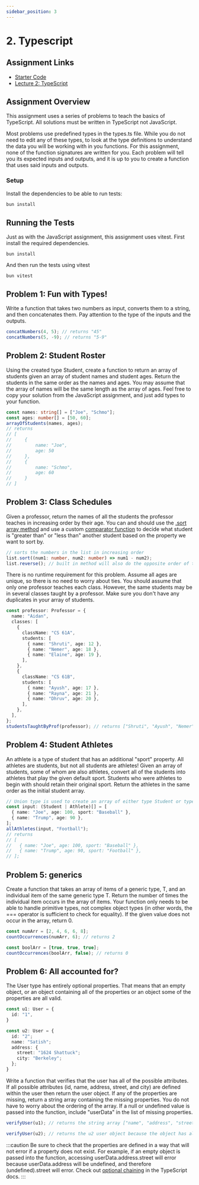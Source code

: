 ```yaml
---
sidebar_position: 3
---
```


# 2. Typescript

## Assignment Links

* [Starter Code](https://github.com/CS61D/Assignment-Starter-Typescript)
* [Lecture 2: TypeScript](https://www.youtube.com/watch?v=C3CzIBC5YwI)

## Assignment Overview

This assignment uses a series of problems to teach the basics of TypeScript. All solutions must be written in TypeScript not JavaScript.

Most problems use predefined types in the types.ts file. While you do not need to edit any of these types, to look at the type definitions to understand the data you will be working with in you functions. For this assignment, none of the function signatures are written for you. Each problem will tell you its expected inputs and outputs, and it is up to you to create a function that uses said inputs and outputs.

### Setup

Install the dependencies to be able to run tests:
  
```bash
bun install
```

## Running the Tests

Just as with the JavaScript assignment, this assignment uses vitest. First install the required dependencies.

```console
bun install
```

And then run the tests using vitest

```console
bun vitest
```

## Problem 1: Fun with Types!

Write a function that takes two numbers as input, converts them to a string, and then concatenates them. Pay attention to the type of the inputs and the outputs.

```typescript
concatNumbers(4, 5); // returns "45"
concatNumbers(5, -9); // returns "5-9"
```

## Problem 2: Student Roster

Using the created type Student, create a function to return an array of students given an array of student names and student ages. Return the students in the same order as the names and ages. You may assume that the array of names will be the same length as the array of ages. Feel free to copy your solution from the JavaScript assignment, and just add types to your function.

```typescript
const names: string[] = ["Joe", "Schmo"];
const ages: number[] = [50, 60];
arrayOfStudents(names, ages);
// returns
// [
//     {
//         name: "Joe",
//         age: 50
//     },
//     {
//         name: "Schmo",
//         age: 60
//     }
// ]
```

## Problem 3: Class Schedules

Given a professor, return the names of all the students the professor teaches in increasing order by their age. You can and should use the [.sort array method](https://flaviocopes.com/how-to-sort-array-of-objects-by-property-javascript/) and use a custom [comparator function](https://developer.mozilla.org/en-US/docs/Web/JavaScript/Reference/Global_Objects/Array/sort#description) to decide what student is "greater than" or "less than" another student based on the property we want to sort by.

```typescript
// sorts the numbers in the list in increasing order
list.sort((num1: number, num2: number) => num1 - num2);
list.reverse(); // built in method will also do the opposite order of the sort function
```

There is no runtime requirement for this problem. Assume all ages are unique, so there is no need to worry about ties. You should assume that only one professor teaches each class. However, the same students may be in several classes taught by a professor. Make sure you don't have any duplicates in your array of students.

```typescript
const professor: Professor = {
  name: "Aidan",
  classes: [
    {
      className: "CS 61A",
      students: [
        { name: "Shruti", age: 12 },
        { name: "Nemer", age: 18 },
        { name: "Elaine", age: 19 },
      ],
    },
    {
      className: "CS 61B",
      students: [
        { name: "Ayush", age: 17 },
        { name: "Rayna", age: 21 },
        { name: "Dhruv", age: 20 },
      ],
    },
  ],
};
studentsTaughtByProf(professor); // returns ["Shruti", "Ayush", "Nemer", "Elaine", "Dhruv", "Rayna"];
```

## Problem 4: Student Athletes

An athlete is a type of student that has an additional "sport" property. All athletes are students, but not all students are athletes! Given an array of students, some of whom are also athletes, convert all of the students into athletes that play the given default sport. Students who were athletes to begin with should retain their original sport. Return the athletes in the same order as the initial student array.

```typescript
// Union type is used to create an array of either type Student or type Athlete
const input: (Student | Athlete)[] = [
  { name: "Joe", age: 100, sport: "Baseball" },
  { name: "Trump", age: 90 },
];
allAthletes(input, "Football");
// returns
// [
//   { name: "Joe", age: 100, sport: "Baseball" },
//   { name: "Trump", age: 90, sport: "Football" },
// ];
```

## Problem 5: generics

Create a function that takes an array of items of a generic type, T, and an individual item of the same generic type T. Return the number of times the individual item occurs in the array of items. Your function only needs to be able to handle primitive types, not complex object types (in other words, the === operator is sufficient to check for equality). If the given value does not occur in the array, return 0.

```typescript
const numArr = [2, 4, 6, 6, 8];
countOccurrences(numArr, 6); // returns 2

const boolArr = [true, true, true];
countOccurrences(boolArr, false); // returns 0
```

## Problem 6: All accounted for?

The User type has entirely optional properties. That means that an empty object, or an object containing all of the properties or an object some of the properties are all valid.

```typescript
const u1: User = {
  id: "1",
}

const u2: User = {
  id: "2";
  name: "Satish";
  address: {
    street: "1624 Shattuck";
    city: "Berkeley";
  };
}
```

Write a function that verifies that the user has all of the possible attributes. If all possible attributes (id, name, address, street, and city) are defined within the user then return the user object. If any of the properties are missing, return a string array containing the missing properties. You do not have to worry about the ordering of the array. If a null or undefined value is passed into the function, include "userData" in the list of missing properties.

```typescript
verifyUser(u1); // returns the string array ["name", "address", "street", "city"]

verifyUser(u2); // returns the u2 user object because the object has all properties defined
```

:::caution
Be sure to check that the properties are defined in a way that will not error if a property does not exist. For example, if an empty object is passed into the function, accessing userData.address.street will error because userData.address will be undefined, and therefore (undefined).street will error. Check out [optional chaining](https://www.typescriptlang.org/docs/handbook/release-notes/typescript-3-7.html) in the TypeScript docs.
:::
